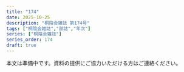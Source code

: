 ```yaml
---
title: "174"
date: 2025-10-25
description: "桐陰会雑誌 第174号"
tags: ["桐陰会雑誌","部誌","年次"]
series: ["桐陰会雑誌"]
series_order: 174
draft: true
---
```


本文は準備中です。資料の提供にご協力いただける方はご連絡ください。
